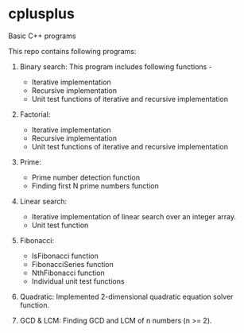 cplusplus
=========

Basic C++ programs

This repo contains following programs:

1. Binary search: This program includes following functions -
   - Iterative implementation
   - Recursive implementation
   - Unit test functions of iterative and recursive implementation

2. Factorial:
   - Iterative implementation
   - Recursive implementation
   - Unit test functions of iterative and recursive implementation

3. Prime:
   - Prime number detection function
   - Finding first N prime numbers function

4. Linear search: 
   - Iterative implementation of linear search over an integer array.
   - Unit test function

5. Fibonacci: 
   - IsFibonacci function
   - FibonacciSeries function
   - NthFibonacci function
   - Individual unit test functions

6. Quadratic: Implemented 2-dimensional quadratic equation solver function.

7. GCD & LCM: Finding GCD and LCM of n numbers (n >= 2).
